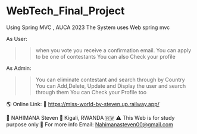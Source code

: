 # WebTech_Final_Project
Using Spring MVC , AUCA 2023
The System uses Web spring mvc

As User:
>> when you vote you receive a confirmation email.
>> You can apply to be one of contestants
>> You can also Check your profile

As Admin:
>> You can eliminate contestant and search through by Country 
>> You can Add,Delete, Update and Display the user and search through them
>> You can Check your Profile too

🌎 Online Link:
📎 https://miss-world-by-steven.up.railway.app/

🪪 NAHIMANA Steven 
📍 Kigali, RWANDA 🇷🇼 
⚠️ This Web is for study purpose only
📧  For more info Email: Nahimanasteven00@gmail.com 
